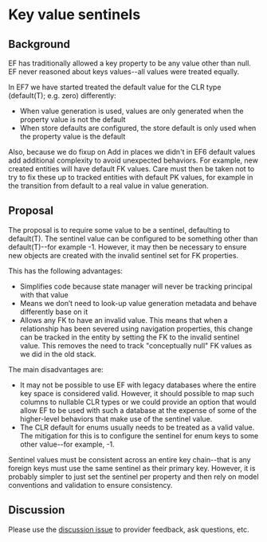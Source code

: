 # Key value sentinels

## Background

EF has traditionally allowed a key property to be any value other than null. EF never reasoned about keys values--all values were treated equally.

In EF7 we have started treated the default value for the CLR type (default(T); e.g. zero) differently:
* When value generation is used, values are only generated when the property value is not the default
* When store defaults are configured, the store default is only used when the property value is the default

Also, because we do fixup on Add in places we didn't in EF6 default values add additional complexity to avoid unexpected behaviors. For example, new created entities will have default FK values. Care must then be taken not to try to fix these up to tracked entities with default PK values, for example in the transition from default to a real value in value generation.

## Proposal

The proposal is to require some value to be a sentinel, defaulting to default(T). The sentinel value can be configured to be something other than default(T)--for example -1. However, it may then be necessary to ensure new objects are created with the invalid sentinel set for FK properties.

This has the following advantages:
* Simplifies code because state manager will never be tracking principal with that value
* Means we don’t need to look-up value generation metadata and behave differently base on it
* Allows any FK to have an invalid value. This means that when a relationship has been severed using navigation properties, this change can be tracked in the entity by setting the FK to the invalid sentinel value. This removes the need to track "conceptually null" FK values as we did in the old stack.

The main disadvantages are:
* It may not be possible to use EF with legacy databases where the entire key space is considered valid. However, it should possible to map such columns to nullable CLR types or we could provide an option that would allow EF to be used with such a database at the expense of some of the higher-level behaviors that make use of the sentinel value.
* The CLR default for enums usually needs to be treated as a valid value. The mitigation for this is to configure the sentinel for enum keys to some other value--for example, -1.

Sentinel values must be consistent across an entire key chain--that is any foreign keys must use the same sentinel as their primary key. However, it is probably simpler to just set the sentinel per property and then rely on model conventions and validation to ensure consistency.

## Discussion

Please use the [discussion issue](https://github.com/aspnet/EntityFramework/issues/1509) to provider feedback, ask questions, etc.